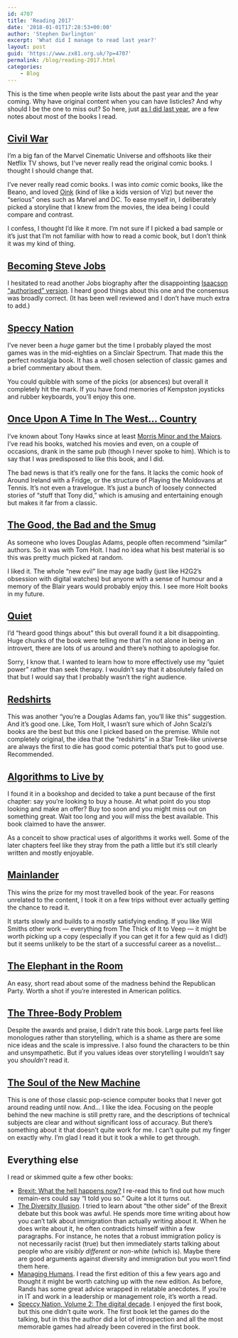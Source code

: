 ```yaml
---
id: 4707
title: 'Reading 2017'
date: '2018-01-01T17:28:53+00:00'
author: 'Stephen Darlington'
excerpt: 'What did I manage to read last year?'
layout: post
guid: 'https://www.zx81.org.uk/?p=4707'
permalink: /blog/reading-2017.html
categories:
    - Blog
---
```


This is the time when people write lists about the past year and the year coming. Why have original content when you can have listicles? And why should I be the one to miss out? So here, just [as I did last year](https://www.zx81.org.uk/blog/reading-2016.html), are a few notes about most of the books I read.

## [Civil War](http://amzn.to/2q8vtqe)

I’m a big fan of the Marvel Cinematic Universe and offshoots like their Netflix TV shows, but I’ve never really read the original comic books. I thought I should change that.

I’ve never really read comic books. I was into *comic* comic books, like the Beano, and loved [Oink](https://en.m.wikipedia.org/wiki/Oink!_(comics)) (kind of like a kids version of Viz) but never the “serious” ones such as Marvel and DC. To ease myself in, I deliberately picked a storyline that I knew from the movies, the idea being I could compare and contrast.

I confess, I thought I’d like it more. I’m not sure if I picked a bad sample or it’s just that I’m not familiar with how to read a comic book, but I don’t think it was my kind of thing.

## [Becoming Steve Jobs](http://amzn.to/2C2zVIt)

I hesitated to read another Jobs biography after the disappointing [Isaacson “authorised” version](http://amzn.to/2lvzSyH). I heard good things about this one and the consensus was broadly correct. (It has been well reviewed and I don’t have much extra to add.)

## [Speccy Nation](http://amzn.to/2Cyk70Z)

I’ve never been a *huge* gamer but the time I probably played the most games was in the mid-eighties on a Sinclair Spectrum. That made this the perfect nostalgia book. It has a well chosen selection of classic games and a brief commentary about them.

You could quibble with some of the picks (or absences) but overall it completely hit the mark. If you have fond memories of Kempston joysticks and rubber keyboards, you’ll enjoy this one.

## [Once Upon A Time In The West… Country](http://amzn.to/2Cl681T)

I’ve known about Tony Hawks since at least [Morris Minor and the Majors](https://youtu.be/JAIOzM7SsMo). I’ve read his books, watched his movies and even, on a couple of occasions, drank in the same pub (though I never spoke to him). Which is to say that I was predisposed to like this book, and I did.

The bad news is that it’s really one for the fans. It lacks the comic hook of Around Ireland with a Fridge, or the structure of Playing the Moldovans at Tennis. It’s not even a travelogue. It’s just a bunch of loosely connected stories of “stuff that Tony did,” which is amusing and entertaining enough but makes it far from a classic.

## [The Good, the Bad and the Smug](http://amzn.to/2C6eHt5)

As someone who loves Douglas Adams, people often recommend “similar” authors. So it was with Tom Holt. I had no idea what his best material is so this was pretty much picked at random.

I liked it. The whole “new evil” line may age badly (just like H2G2’s obsession with digital watches) but anyone with a sense of humour and a memory of the Blair years would probably enjoy this. I see more Holt books in my future.

## [Quiet](http://amzn.to/2lzP0KA)

I’d “heard good things about” this but overall found it a bit disappointing. Huge chunks of the book were telling me that I’m not alone in being an introvert, there are lots of us around and there’s nothing to apologise for.

Sorry, I know that. I wanted to learn how to more effectively use my “quiet power” rather than seek therapy. I wouldn’t say that it absolutely failed on that but I would say that I probably wasn’t the right audience.

## [Redshirts](http://amzn.to/2Ck5UYT)

This was another “you’re a Douglas Adams fan, you’ll like this” suggestion. And it’s good one. Like, Tom Holt, I wasn’t sure which of John Scalzi’s books are the best but this one I picked based on the premise. While not completely original, the idea that the “redshirts” in a Star Trek-like universe are always the first to die has good comic potential that’s put to good use. Recommended.

## [Algorithms to Live by](http://amzn.to/2q7d0uc)

I found it in a bookshop and decided to take a punt because of the first chapter: say you’re looking to buy a house. At what point do you stop looking and make an offer? Buy too soon and you might miss out on something great. Wait too long and you *will* miss the best available. This book claimed to have the answer.

As a conceit to show practical uses of algorithms it works well. Some of the later chapters feel like they stray from the path a little but it’s still clearly written and mostly enjoyable.

## [Mainlander](http://amzn.to/2zWEWRb)

This wins the prize for my most travelled book of the year. For reasons unrelated to the content, I took it on a few trips without ever actually getting the chance to read it.

It starts slowly and builds to a mostly satisfying ending. If you like Will Smiths other work — everything from The Thick of It to Veep — it might be worth picking up a copy (especially if you can get it for a few quid as I did!) but it seems unlikely to be the start of a successful career as a novelist…

## [The Elephant in the Room](http://amzn.to/2C4jiMu)

An easy, short read about some of the madness behind the Republican Party. Worth a shot if you’re interested in American politics.

## [The Three-Body Problem](http://amzn.to/2lzKCLw)

Despite the awards and praise, I didn’t rate this book. Large parts feel like monologues rather than storytelling, which is a shame as there are some nice ideas and the scale is impressive. I also found the characters to be thin and unsympathetic. But if you values ideas over storytelling I wouldn’t say you *shouldn’t* read it.

## [The Soul of the New Machine](http://amzn.to/2zVAD8G)

This is one of those classic pop-science computer books that I never got around reading until now. And… I like the idea. Focusing on the people behind the new machine is still pretty rare, and the descriptions of technical subjects are clear and without significant loss of accuracy. But there’s something about it that doesn’t quite work for me. I can’t quite put my finger on exactly why. I’m glad I read it but it took a while to get through.

## Everything else

I read or skimmed quite a few other books:

- [Brexit: What the hell happens now?](http://amzn.to/2CkfmLQ) I re-read this to find out how much remain-ers could say “I told you so.” Quite a lot it turns out.
- [The Diversity Illusion](http://amzn.to/2CqtoKX). I tried to learn about “the other side” of the Brexit debate but this book was awful. He spends more time writing about how you can’t talk about immigration than actually writing about it. When he does write about it, he often contradicts himself within a few paragraphs. For instance, he notes that a robust immigration policy is not necessarily racist (true) but then immediately starts talking about people who are *visibly different* or *non-white* (which is). Maybe there are good arguments against diversity and immigration but you won’t find them here.
- [Managing Humans](http://amzn.to/2C3jfR7). I read the first edition of this a few years ago and thought it might be worth catching up with the new edition. As before, Rands has some great advice wrapped in relatable anecdotes. If you’re in IT and work in a leadership or management role, it’s worth a read.
- [Speccy Nation, Volume 2: The digital decade](http://amzn.to/2q5RPbC). I enjoyed the first book, but this one didn’t quite work. The first book let the games do the talking, but in this the author did a lot of introspection and all the most memorable games had already been covered in the first book.